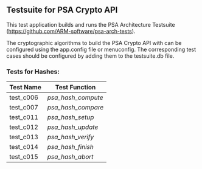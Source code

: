 ## Testsuite for PSA Crypto API

This test application builds and runs the PSA Architecture Testsuite (https://github.com/ARM-software/psa-arch-tests).

The cryptographic algorithms to build the PSA Crypto API with can be configured using the app.config file or menuconfig.
The corresponding test cases should be configured by adding them to the testsuite.db file.

### Tests for Hashes:
| Test Name | Test Function
| ----------| -------------------
| test_c006 | *psa_hash_compute*
| test_c007 | *psa_hash_compare*
| test_c011 | *psa_hash_setup*
| test_c012 | *psa_hash_update*
| test_c013 | *psa_hash_verify*
| test_c014 | *psa_hash_finish*
| test_c015 | *psa_hash_abort*

